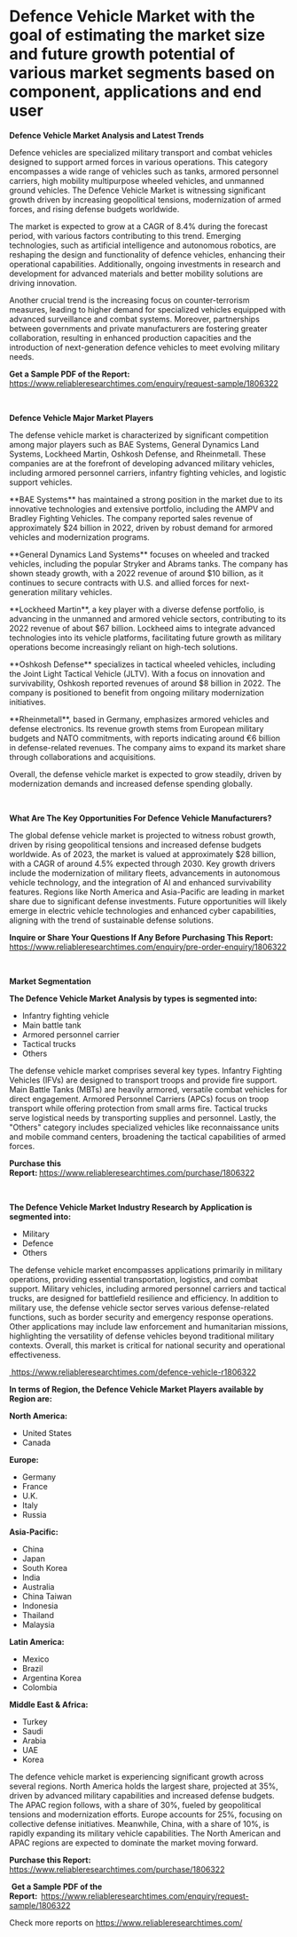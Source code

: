 <p><h1>Defence Vehicle Market with the goal of estimating the market size and future growth potential of various market segments based on component, applications and end user</h1></p><p><strong>Defence Vehicle Market Analysis and Latest Trends</strong></p>
<p><p>Defence vehicles are specialized military transport and combat vehicles designed to support armed forces in various operations. This category encompasses a wide range of vehicles such as tanks, armored personnel carriers, high mobility multipurpose wheeled vehicles, and unmanned ground vehicles. The Defence Vehicle Market is witnessing significant growth driven by increasing geopolitical tensions, modernization of armed forces, and rising defense budgets worldwide.</p><p>The market is expected to grow at a CAGR of 8.4% during the forecast period, with various factors contributing to this trend. Emerging technologies, such as artificial intelligence and autonomous robotics, are reshaping the design and functionality of defence vehicles, enhancing their operational capabilities. Additionally, ongoing investments in research and development for advanced materials and better mobility solutions are driving innovation.</p><p>Another crucial trend is the increasing focus on counter-terrorism measures, leading to higher demand for specialized vehicles equipped with advanced surveillance and combat systems. Moreover, partnerships between governments and private manufacturers are fostering greater collaboration, resulting in enhanced production capacities and the introduction of next-generation defence vehicles to meet evolving military needs.</p></p>
<p><strong>Get a Sample PDF of the Report:&nbsp;</strong> <a href="https://www.reliableresearchtimes.com/enquiry/request-sample/1806322?utm_campaign=2940&utm_medium=2&utm_source=Github&utm_content=ia&utm_term=30032025&utm_id=defence-vehicle">https://www.reliableresearchtimes.com/enquiry/request-sample/1806322</a></p>
<p>&nbsp;</p>
<p><strong>Defence Vehicle Major Market Players</strong></p>
<p><p>The defense vehicle market is characterized by significant competition among major players such as BAE Systems, General Dynamics Land Systems, Lockheed Martin, Oshkosh Defense, and Rheinmetall. These companies are at the forefront of developing advanced military vehicles, including armored personnel carriers, infantry fighting vehicles, and logistic support vehicles.</p><p>**BAE Systems** has maintained a strong position in the market due to its innovative technologies and extensive portfolio, including the AMPV and Bradley Fighting Vehicles. The company reported sales revenue of approximately $24 billion in 2022, driven by robust demand for armored vehicles and modernization programs.</p><p>**General Dynamics Land Systems** focuses on wheeled and tracked vehicles, including the popular Stryker and Abrams tanks. The company has shown steady growth, with a 2022 revenue of around $10 billion, as it continues to secure contracts with U.S. and allied forces for next-generation military vehicles.</p><p>**Lockheed Martin**, a key player with a diverse defense portfolio, is advancing in the unmanned and armored vehicle sectors, contributing to its 2022 revenue of about $67 billion. Lockheed aims to integrate advanced technologies into its vehicle platforms, facilitating future growth as military operations become increasingly reliant on high-tech solutions.</p><p>**Oshkosh Defense** specializes in tactical wheeled vehicles, including the Joint Light Tactical Vehicle (JLTV). With a focus on innovation and survivability, Oshkosh reported revenues of around $8 billion in 2022. The company is positioned to benefit from ongoing military modernization initiatives.</p><p>**Rheinmetall**, based in Germany, emphasizes armored vehicles and defense electronics. Its revenue growth stems from European military budgets and NATO commitments, with reports indicating around €6 billion in defense-related revenues. The company aims to expand its market share through collaborations and acquisitions.</p><p>Overall, the defense vehicle market is expected to grow steadily, driven by modernization demands and increased defense spending globally.</p></p>
<p>&nbsp;</p>
<p><strong>What Are The Key Opportunities For Defence Vehicle Manufacturers?</strong></p>
<p><p>The global defense vehicle market is projected to witness robust growth, driven by rising geopolitical tensions and increased defense budgets worldwide. As of 2023, the market is valued at approximately $28 billion, with a CAGR of around 4.5% expected through 2030. Key growth drivers include the modernization of military fleets, advancements in autonomous vehicle technology, and the integration of AI and enhanced survivability features. Regions like North America and Asia-Pacific are leading in market share due to significant defense investments. Future opportunities will likely emerge in electric vehicle technologies and enhanced cyber capabilities, aligning with the trend of sustainable defense solutions.</p></p>
<p><strong>Inquire or Share Your Questions If Any Before Purchasing This Report:</strong> <a href="https://www.reliableresearchtimes.com/enquiry/pre-order-enquiry/1806322?utm_campaign=2940&utm_medium=2&utm_source=Github&utm_content=ia&utm_term=30032025&utm_id=defence-vehicle">https://www.reliableresearchtimes.com/enquiry/pre-order-enquiry/1806322</a></p>
<p>&nbsp;</p>
<p><strong>Market Segmentation</strong></p>
<p><strong>The Defence Vehicle Market Analysis by types is segmented into:</strong></p>
<p><ul><li>Infantry fighting vehicle</li><li>Main battle tank</li><li>Armored personnel carrier</li><li>Tactical trucks</li><li>Others</li></ul></p>
<p><p>The defense vehicle market comprises several key types. Infantry Fighting Vehicles (IFVs) are designed to transport troops and provide fire support. Main Battle Tanks (MBTs) are heavily armored, versatile combat vehicles for direct engagement. Armored Personnel Carriers (APCs) focus on troop transport while offering protection from small arms fire. Tactical trucks serve logistical needs by transporting supplies and personnel. Lastly, the "Others" category includes specialized vehicles like reconnaissance units and mobile command centers, broadening the tactical capabilities of armed forces.</p></p>
<p><strong>Purchase this Report:&nbsp;</strong><a href="https://www.reliableresearchtimes.com/purchase/1806322?utm_campaign=2940&utm_medium=2&utm_source=Github&utm_content=ia&utm_term=30032025&utm_id=defence-vehicle">https://www.reliableresearchtimes.com/purchase/1806322</a></p>
<p>&nbsp;</p>
<p><strong>The Defence Vehicle Market Industry Research by Application is segmented into:</strong></p>
<p><ul><li>Military</li><li>Defence</li><li>Others</li></ul></p>
<p><p>The defense vehicle market encompasses applications primarily in military operations, providing essential transportation, logistics, and combat support. Military vehicles, including armored personnel carriers and tactical trucks, are designed for battlefield resilience and efficiency. In addition to military use, the defense vehicle sector serves various defense-related functions, such as border security and emergency response operations. Other applications may include law enforcement and humanitarian missions, highlighting the versatility of defense vehicles beyond traditional military contexts. Overall, this market is critical for national security and operational effectiveness.</p></p>
<p><a href="https://www.reliableresearchtimes.com/defence-vehicle-r1806322?utm_campaign=2940&utm_medium=2&utm_source=Github&utm_content=ia&utm_term=30032025&utm_id=defence-vehicle">&nbsp;https://www.reliableresearchtimes.com/defence-vehicle-r1806322</a></p>
<p><strong>In terms of Region, the Defence Vehicle Market Players available by Region are:</strong></p>
<p>
    <p> <strong> North America: </strong>
        <ul>
            <li>United States</li>
            <li>Canada</li>
        </ul>
        </p> 
    <p> <strong> Europe: </strong>
        <ul>
            <li>Germany</li>
            <li>France</li>
            <li>U.K.</li>
            <li>Italy</li>
            <li>Russia</li>
        </ul>
        </p> 
    <p> <strong> Asia-Pacific: </strong>
        <ul>
            <li>China</li>
            <li>Japan</li>
            <li>South Korea</li>
            <li>India</li>
            <li>Australia</li>
            <li>China Taiwan</li>
            <li>Indonesia</li>
            <li>Thailand</li>
            <li>Malaysia</li>
        </ul>
        </p> 
    <p> <strong> Latin America: </strong>
        <ul>
            <li>Mexico</li>
            <li>Brazil</li>
            <li>Argentina Korea</li>
            <li>Colombia</li>
        </ul>
        </p> 
    <p> <strong> Middle East & Africa: </strong>
        <ul>
            <li>Turkey</li>
            <li>Saudi</li>
            <li>Arabia</li>
            <li>UAE</li>
            <li>Korea</li>
        </ul>
    </p>
    </p>
<p><p>The defence vehicle market is experiencing significant growth across several regions. North America holds the largest share, projected at 35%, driven by advanced military capabilities and increased defense budgets. The APAC region follows, with a share of 30%, fueled by geopolitical tensions and modernization efforts. Europe accounts for 25%, focusing on collective defense initiatives. Meanwhile, China, with a share of 10%, is rapidly expanding its military vehicle capabilities. The North American and APAC regions are expected to dominate the market moving forward.</p></p>
<p><strong>Purchase this Report: </strong><a href="https://www.reliableresearchtimes.com/purchase/1806322?utm_campaign=2940&utm_medium=2&utm_source=Github&utm_content=ia&utm_term=30032025&utm_id=defence-vehicle">https://www.reliableresearchtimes.com/purchase/1806322</a></p>
<p>&nbsp;<strong>Get a Sample PDF of the Report:&nbsp;&nbsp;</strong><a href="https://www.reliableresearchtimes.com/enquiry/request-sample/1806322?utm_campaign=2940&utm_medium=2&utm_source=Github&utm_content=ia&utm_term=30032025&utm_id=defence-vehicle">https://www.reliableresearchtimes.com/enquiry/request-sample/1806322</a></p>
<p><strong></strong></p>
<p>Check more reports on <a href="https://www.reliableresearchtimes.com/?utm_campaign=2940&utm_medium=2&utm_source=Github&utm_content=ia&utm_term=30032025&utm_id=defence-vehicle">https://www.reliableresearchtimes.com/</a></p>